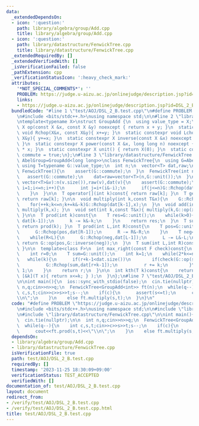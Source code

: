 ```yaml
---
data:
  _extendedDependsOn:
  - icon: ':question:'
    path: library/algebra/group/Add.cpp
    title: library/algebra/group/Add.cpp
  - icon: ':question:'
    path: library/datastructure/FenwickTree.cpp
    title: library/datastructure/FenwickTree.cpp
  _extendedRequiredBy: []
  _extendedVerifiedWith: []
  _isVerificationFailed: false
  _pathExtension: cpp
  _verificationStatusIcon: ':heavy_check_mark:'
  attributes:
    '*NOT_SPECIAL_COMMENTS*': ''
    PROBLEM: https://judge.u-aizu.ac.jp/onlinejudge/description.jsp?id=DSL_2_B
    links:
    - https://judge.u-aizu.ac.jp/onlinejudge/description.jsp?id=DSL_2_B
  bundledCode: "#line 1 \"test/AOJ/DSL_2_B.test.cpp\"\n#define PROBLEM \"https://judge.u-aizu.ac.jp/onlinejudge/description.jsp?id=DSL_2_B\"\
    \n#include <bits/stdc++.h>\nusing namespace std;\n\n#line 2 \"library/algebra/group/Add.cpp\"\
    \ntemplate<typename X>\nstruct GroupAdd {\n  using value_type = X;\n  static constexpr\
    \ X op(const X &x, const X &y) noexcept { return x + y; }\n  static constexpr\
    \ void Rchop(X&x, const X&y){ x+=y; }\n  static constexpr void Lchop(const X&x,\
    \ X&y){ y+=x; }\n  static constexpr X inverse(const X &x) noexcept { return -x;\
    \ }\n  static constexpr X power(const X &x, long long n) noexcept { return X(n)\
    \ * x; }\n  static constexpr X unit() { return X(0); }\n  static constexpr bool\
    \ commute = true;\n};\n#line 3 \"library/datastructure/FenwickTree.cpp\"\ntemplate<typename\
    \ AbelGroup=GroupAdd<long long>>\nclass FenwickTree{\n  using G=AbelGroup;\n \
    \ using T=typename G::value_type;\n  int n;\n  vector<T> dat,raw;\npublic:\n \
    \ FenwickTree(){\n    assert(G::commute);\n  }\n  FenwickTree(int n):n(n){\n \
    \   assert(G::commute);\n    dat=raw=vector<T>(n,G::unit());\n  }\n  FenwickTree(const\
    \ vector<T>&v):n(v.size()),raw(v),dat(v){\n    assert(G::commute);\n    for(int\
    \ i=1;i<=n;i++){\n      int j=i+(i&-i);\n      if(j<=n)G::Rchop(dat[j-1],dat[i-1]);\n\
    \    }\n  }\n\n  T operator[](int k)const{ return raw[k]; }\n  T get(int k)const{\
    \ return raw[k]; }\n\n  void multiply(int k,const T&x){\n    G::Rchop(raw[k],x);\n\
    \    for(++k;k<=n;k+=k&-k)G::Rchop(dat[k-1],x);\n  }\n  void add(int k,const T&x){\
    \ multiply(k,x); }\n  void set(int k,const T&x){ multiply(k,G::op(x,G::inverse(raw[k])));\
    \ }\n\n  T prod(int k)const{\n    T res=G::unit();\n    while(k>0){\n      G::Rchop(res,\
    \ dat[k-1]);\n      k -= k&-k;\n    }\n    return res;\n  }\n  T sum(int k)const{\
    \ return prod(k); }\n  T prod(int L,int R)const{\n    T pos=G::unit();\n    while(L<R){\n\
    \      G::Rchop(pos,dat[R-1]);\n      R -= R&-R;\n    }\n    T neg=G::unit();\n\
    \    while(R<L){\n      G::Rchop(neg,dat[L-1]);\n      L -= L&-L;\n    }\n   \
    \ return G::op(pos,G::inverse(neg));\n  }\n  T sum(int L,int R)const{ return prod(L,R);\
    \ }\n\n  template<class F>\n  int max_right(const F check)const{\n    assert(check(G::unit()));\n\
    \    int r=0;\n    T sum=G::unit();\n    int k=1;\n    while(2*k<=n)k<<=1;\n \
    \   while(k){\n      if(r+k-1<dat.size())\n        if(check(G::op(sum,dat[r+k-1]))){\n\
    \          G::Rchop(sum,dat[r+k-1]);\n          r += k;\n        }\n      k >>=\
    \ 1;\n    }\n    return r;\n  }\n\n  int kth(T k)const{\n    return max_right(\
    \ [&k](T x){ return x<=k; } );\n  }\n};\n#line 7 \"test/AOJ/DSL_2_B.test.cpp\"\
    \n\nint main(){\n  ios::sync_with_stdio(false);\n  cin.tie(nullptr);\n\n  int\
    \ n,q;cin>>n>>q;\n  FenwickTree<GroupAdd<int>> ft(n);\n  while(q--){\n    int\
    \ c,s,t;cin>>c>>s>>t;s--;\n    if(c){\n      assert(s<=t);\n      cout<<ft.prod(s,t)<<\"\
    \\n\";\n    }\n    else ft.multiply(s,t);\n  }\n}\n"
  code: "#define PROBLEM \"https://judge.u-aizu.ac.jp/onlinejudge/description.jsp?id=DSL_2_B\"\
    \n#include <bits/stdc++.h>\nusing namespace std;\n\n#include \"library/algebra/group/Add.cpp\"\
    \n#include \"library/datastructure/FenwickTree.cpp\"\n\nint main(){\n  ios::sync_with_stdio(false);\n\
    \  cin.tie(nullptr);\n\n  int n,q;cin>>n>>q;\n  FenwickTree<GroupAdd<int>> ft(n);\n\
    \  while(q--){\n    int c,s,t;cin>>c>>s>>t;s--;\n    if(c){\n      assert(s<=t);\n\
    \      cout<<ft.prod(s,t)<<\"\\n\";\n    }\n    else ft.multiply(s,t);\n  }\n}"
  dependsOn:
  - library/algebra/group/Add.cpp
  - library/datastructure/FenwickTree.cpp
  isVerificationFile: true
  path: test/AOJ/DSL_2_B.test.cpp
  requiredBy: []
  timestamp: '2023-11-25 18:30:09+09:00'
  verificationStatus: TEST_ACCEPTED
  verifiedWith: []
documentation_of: test/AOJ/DSL_2_B.test.cpp
layout: document
redirect_from:
- /verify/test/AOJ/DSL_2_B.test.cpp
- /verify/test/AOJ/DSL_2_B.test.cpp.html
title: test/AOJ/DSL_2_B.test.cpp
---
```

